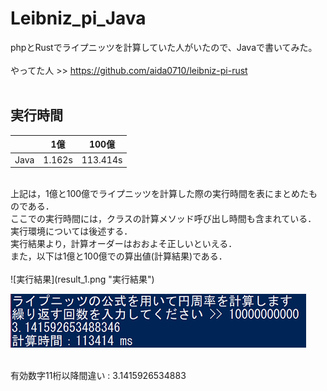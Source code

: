 # Leibniz_pi_Java
phpとRustでライプニッツを計算していた人がいたので、Javaで書いてみた。<br>
<br>
やってた人 >> https://github.com/aida0710/leibniz-pi-rust<br>
<br>
## 実行時間

|       | 1億     | 100億     |
|-------|---------|-----------|
| Java  | 1.162s  | 113.414s  |

<br>
上記は，1億と100億でライプニッツを計算した際の実行時間を表にまとめたものである．<br>
ここでの実行時間には，クラスの計算メソッド呼び出し時間も含まれている．<br>
実行環境については後述する．
<br>
実行結果より，計算オーダーはおおよそ正しいといえる．<br>
また，以下は1億と100億での算出値(計算結果)である．<br>
<br>
![実行結果](result_1.png "実行結果")


![実行結果](result_100.png "実行結果")

<br>
有効数字11桁以降間違い : 3.1415926534883

